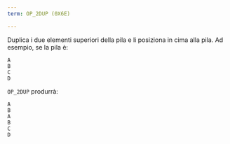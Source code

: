 ```yaml
---
term: OP_2DUP (0X6E)

---
```

Duplica i due elementi superiori della pila e li posiziona in cima alla pila. Ad esempio, se la pila è:

```text
A
B
C
D
```

`OP_2DUP` produrrà:

```text
A
B
A
B
C
D
```